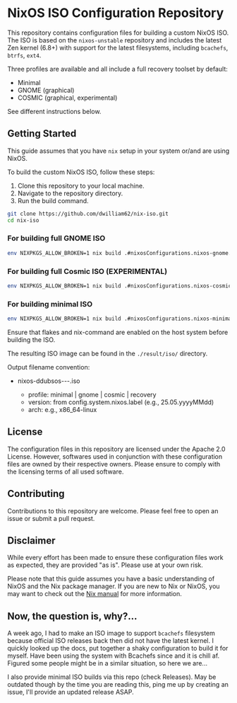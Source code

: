 # NixOS ISO Configuration Repository

This repository contains configuration files for building a custom NixOS ISO. The ISO is based on the `nixos-unstable` repository and includes the latest Zen kernel (6.8+) with support for the latest filesystems, including `bcachefs`, `btrfs`, `ext4`.

Three profiles are available and all include a full recovery toolset by default:

* Minimal
* GNOME (graphical)
* COSMIC (graphical, experimental)

See different instructions below.

## Getting Started

This guide assumes that you have `nix` setup in your system or/and are using NixOS.

To build the custom NixOS ISO, follow these steps:

1. Clone this repository to your local machine.
2. Navigate to the repository directory.
3. Run the build command.

```bash
git clone https://github.com/dwilliam62/nix-iso.git
cd nix-iso
```

### For building full GNOME ISO

```bash
env NIXPKGS_ALLOW_BROKEN=1 nix build .#nixosConfigurations.nixos-gnome.config.system.build.isoImage --impure
```

### For building full Cosmic ISO (EXPERIMENTAL)

```bash
env NIXPKGS_ALLOW_BROKEN=1 nix build .#nixosConfigurations.nixos-cosmic.config.system.build.isoImage --impure
```

### For building minimal ISO

```bash
env NIXPKGS_ALLOW_BROKEN=1 nix build .#nixosConfigurations.nixos-minimal.config.system.build.isoImage --impure
```

Ensure that flakes and nix-command are enabled on the host system before building the ISO.

The resulting ISO image can be found in the `./result/iso/` directory.

Output filename convention:
- nixos-ddubsos-<profile>-<version>-<arch>.iso
  - profile: minimal | gnome | cosmic | recovery
  - version: from config.system.nixos.label (e.g., 25.05.yyyyMMdd)
  - arch: e.g., x86_64-linux

## License

The configuration files in this repository are licensed under the Apache 2.0 License. However, softwares used in conjunction with these configuration files are owned by their respective owners. Please ensure to comply with the licensing terms of all used software.

## Contributing

Contributions to this repository are welcome. Please feel free to open an issue or submit a pull request.

## Disclaimer

While every effort has been made to ensure these configuration files work as expected, they are provided "as is". Please use at your own risk.

Please note that this guide assumes you have a basic understanding of NixOS and the Nix package manager. If you are new to Nix or NixOS, you may want to check out the [Nix manual](https://nixos.org/manual/nix/stable/) for more information.

## Now, the question is, why?...

A week ago, I had to make an ISO image to support `bcachefs` filesystem because official ISO releases back then did not have the latest kernel.
I quickly looked up the docs, put together a shaky configuration to build it for myself.
Have been using the system with Bcachefs since and it is chill af.
Figured some people might be in a similar situation, so here we are...

I also provide minimal ISO builds via this repo (check Releases). May be outdated though by the time you are reading this, ping me up by creating an issue, I'll provide an updated release ASAP.

